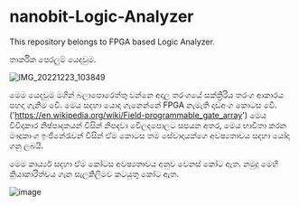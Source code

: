 # nanobit-Logic-Analyzer
This repository belongs to FPGA based Logic Analyzer. 

තාර්කික පෙරලුම් යෙදවුම.

![IMG_20221223_103849](https://user-images.githubusercontent.com/37544871/210320214-b01bed77-b978-407a-af8b-9322534cc412.png)



මෙම යෙදවුම මගින් බලාපොරෙත්තු වන්නෙ අදාල තරංගයේ සක්ක්‍රිරිය  තරංග ආකාරය පහදා ගැනිම වෙි. 
මෙය  සදහා  යොදා ගැ‌නෙන්නේ FPGA නැමැති දෘඩඅංග කොටස ‌‌වෙි.
('https://en.wikipedia.org/wiki/Field-programmable_gate_array') 
මෙය විවිදාකාර නිෂ්පාදකයන් විසින් නිපදවා වෙිලදපොලට සපයන අතර,  මෙය භාවිතා කරන මෟදූකාංග ඉංඡිනේරැවන් විසින් ඒම  කොටස තම  සේවාදායක්ගෙ අවෂ්‍යතාවය
සදහා යෝදා ගනු ලබයි.


මෙම කාර්ය්‍ය සදහා ඒම කෝටස අවෂ්‍යතාවය අනුව වෙනස් කෝට ඇත. නමුදු  මෙහි කිුයාකාරිත්වය ගැන සැලකිලිමව කටයුතු කෝට ඇත.

![image](https://user-images.githubusercontent.com/37544871/201342460-19b550d1-cefd-4e24-8304-061c8c9a75d1.png)


